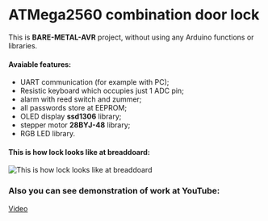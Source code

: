 # ATMega2560 combination door lock
This is **BARE-METAL-AVR** project, without using any Arduino functions or libraries.

#### Avaiable features:
* UART communication (for example with PC);
* Resistic keyboard which occupies just 1 ADC pin;
* alarm with reed switch and zummer;
* all passwords store at EEPROM;
* OLED display **ssd1306** library;
* stepper motor **28BYJ-48** library;
* RGB LED library.

#### This is how lock looks like at breaddoard:
![This is how lock looks like at breaddoard](https://picua.org/images/2018/08/29/fdb3c1003496bf6d074d16317bc1e77a.jpg "")

### Also you can see demonstration of work at YouTube:
[Video](https://www.youtube.com/watch?v=Rg2NvHXRdqM)
 
